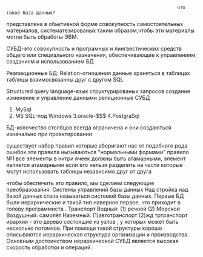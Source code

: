                                                                    что такое база данных?
 представлена в обьктивной форме совокупность самостоятельных материалов, систематезированых  таким образом,чтобы эти материалы могли быть обработы ЭВМ.
 
 СУБД-это совокупность и програмных и лингвестических средств общего или специального назначения, обеспечивающие к управлениям, созданиям и использованием БД
 
 Реаликционные БД:
 Relation-отношения
 данные храняться в таблицах 
 таблицы взаимосвязанны друг с другом 
 SQL
 
 Structured query language-язык структурированых запросов
 создание изменение и управление данными 
 реляционные СУБД
 1. MySql
 2. MS SQL-под Windows 
 3.oracle-$$$
 4.PostgraSql
 
 БД-колочество столбцов всегда ограничена и они создаються изначально при проектировании 
 
 существует набор правил которые аберигают нас от подобного рода ошибок 
 эти правила нызываються "нормальными формами"
 правило №1
 все элементы в нитри ячеек должны быть атамарными, элемент является атамарными если его нельзя разделить на части которые могут использовать таблицы независимо друг от друга 
 
 чтобы обеспечить это правило, мы сделаем следующие преобразования:
   Системы управлений базы данных
Над стройка над базой данных стала называться системой базы данных. 
Первые БД были иерархические и такой тип  наверное первое, что приходит в голову программиста . 
Транспорт
Водный:
(1) речной
(2) Морской
Воздушный: самолëт
Наземный:
(1)автотранспорт 
(2)жд тртранспорт 
ирархия - это дерево состоящие из узлов , у которых может быть несколько потомков. При помощи такой структуры хорошо описываются иерархическая структура организации и производства. 
Основным достоинством иерархической СУБД является высокая скорость обработки и операций. 
